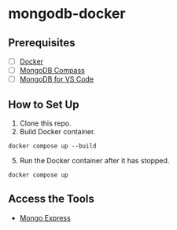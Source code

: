 # mongodb-docker
## Prerequisites
- [ ] [Docker](https://www.docker.com/)
- [ ] [MongoDB Compass](https://www.mongodb.com/products/tools/compass)
- [ ] [MongoDB for VS Code](https://code.visualstudio.com/docs/azure/mongodb)
## How to Set Up
1. Clone this repo.
2. Build Docker container.
```
docker compose up --build
```
5. Run the Docker container after it has stopped.
```
docker compose up
```
## Access the Tools
* [Mongo Express](http://localhost:8081/)